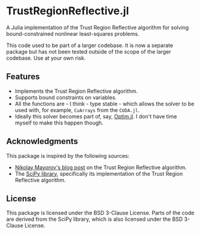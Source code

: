 # TrustRegionReflective.jl

A Julia implementation of the Trust Region Reflective algorithm for solving bound-constrained nonlinear least-squares problems. 

This code used to be part of a larger codebase. It is now a separate package but has not been tested outside of the scope of the larger codebase. Use at your own risk.

## Features
- Implements the Trust Region Reflective algorithm.
- Supports bound constraints on variables.
- All the functions are - I think - type stable - which allows the solver to be used with, for example, `CuArrays` from the `CUDA.jl`.
- Ideally this solver becomes part of, say, [Optim.jl](https://github.com/JuliaNLSolvers/Optim.jl). I don't have time myself to make this happen though.

## Acknowledgments
This package is inspired by the following sources:
- [Nikolay Mayorov's blog post](https://nmayorov.wordpress.com/2015/06/19/trust-region-reflective-algorithm/) on the Trust Region Reflective algorithm.
- The [SciPy library](https://github.com/scipy/scipy), specifically its implementation of the Trust Region Reflective algorithm.

## License
This package is licensed under the BSD 3-Clause License. Parts of the code are derived from the SciPy library, which is also licensed under the BSD 3-Clause License.
